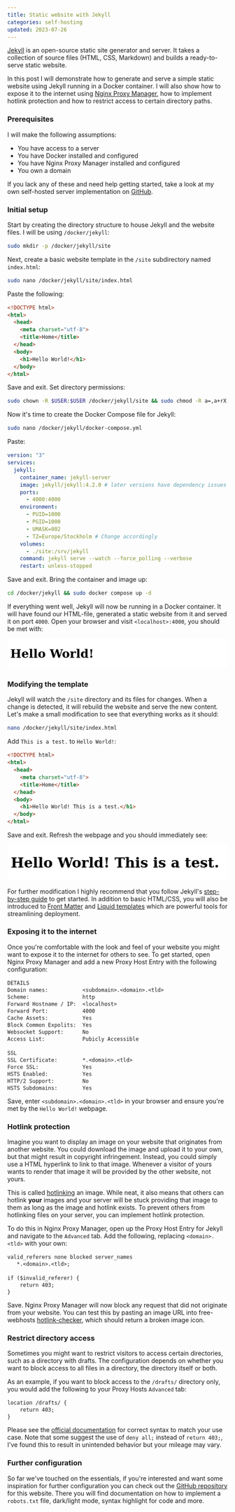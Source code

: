 ```yaml
---
title: Static website with Jekyll
categories: self-hosting
updated: 2023-07-26
---
```


[Jekyll](https://jekyllrb.com) is an open-source static site generator and server. It takes a collection of source files (HTML, CSS, Markdown) and builds a ready-to-serve static website.

In this post I will demonstrate how to generate and serve a simple static website using Jekyll running in a Docker container. I will also show how to expose it to the internet using [Nginx Proxy Manager](https://nginxproxymanager.com/), how to implement hotlink protection and how to restrict access to certain directory paths.

### Prerequisites

I will make the following assumptions:

- You have access to a server
- You have Docker installed and configured
- You have Nginx Proxy Manager installed and configured
- You own a domain

If you lack any of these and need help getting started, take a look at my own self-hosted server implementation on [GitHub](https://github.com/Stylback/home-server).

### Initial setup

Start by creating the directory structure to house Jekyll and the website files. I will be using `/docker/jekyll`:

```bash
sudo mkdir -p /docker/jekyll/site
```

Next, create a basic website template in the `/site` subdirectory named `index.html`:

```bash
sudo nano /docker/jekyll/site/index.html
```

Paste the following:

```html
<!DOCTYPE html>
<html>
  <head>
    <meta charset="utf-8">
    <title>Home</title>
  </head>
  <body>
    <h1>Hello World!</h1>
  </body>
</html>
```

Save and exit. Set directory permissions:

```bash
sudo chown -R $USER:$USER /docker/jekyll/site && sudo chmod -R a=,a+rX,u+w,g+w /docker/jekyll/site
```

Now it's time to create the Docker Compose file for Jekyll:

```bash
sudo nano /docker/jekyll/docker-compose.yml
```

Paste:

```yml
version: "3"
services:
  jekyll:
    container_name: jekyll-server
    image: jekyll/jekyll:4.2.0 # later versions have dependency issues with WEBrick
    ports:
      - 4000:4000
    environment:
      - PUID=1000
      - PGID=1000
      - UMASK=002
      - TZ=Europe/Stockholm # Change accordingly
    volumes:
      - ./site:/srv/jekyll
    command: jekyll serve --watch --force_polling --verbose
    restart: unless-stopped
```

Save and exit. Bring the container and image up:

```bash
cd /docker/jekyll && sudo docker compose up -d
```

If everything went well, Jekyll will now be running in a Docker container. It will have found our HTML-file, generated a static website from it and served it on port `4000`. Open your browser and visit `<localhost>:4000`, you should be met with:

![White background, black letters spell out "Hello World!"](/assets/media/static-website/jekyll_hello_world.png)

### Modifying the template

Jekyll will watch the `/site` directory and its files for changes. When a change is detected, it will rebuild the website and serve the new content. Let's make a small modification to see that everything works as it should:

```bash
nano /docker/jekyll/site/index.html
```

Add `This is a test.` to `Hello World!`:

```html
<!DOCTYPE html>
<html>
  <head>
    <meta charset="utf-8">
    <title>Home</title>
  </head>
  <body>
    <h1>Hello World! This is a test.</h1>
  </body>
</html>
```

Save and exit. Refresh the webpage and you should immediately see:

![White background, black letters spell out "Hello World! This is a test."](/assets/media/static-website/jekyll_hello_world_test.png)

For further modification I highly recommend that you follow Jekyll's [step-by-step guide](https://jekyllrb.com/docs/step-by-step/01-setup/) to get started. In addition to basic HTML/CSS, you will also be introduced to [Front Matter](https://jekyllrb.com/docs/front-matter/) and [Liquid templates](https://shopify.github.io/liquid/) which are powerful tools for streamlining deployment.

### Exposing it to the internet

Once you're comfortable with the look and feel of your website you might want to expose it to the internet for others to see.
To get started, open Nginx Proxy Manager and add a new Proxy Host Entry with the following configuration:

```
DETAILS
Domain names:           <subdomain>.<domain>.<tld>
Scheme:                 http
Forward Hostname / IP:  <localhost>
Forward Port:           4000
Cache Assets:           Yes
Block Common Expolits:  Yes
Websocket Support:      No
Access List:            Pubicly Accessible

SSL
SSL Certificate:        *.<domain>.<tld>
Force SSL:              Yes
HSTS Enabled:           Yes
HTTP/2 Support:         No
HSTS Subdomains:        Yes
```

Save, enter `<subdomain>.<domain>.<tld>` in your browser and ensure you're met by the `Hello World!` webpage.

### Hotlink protection

Imagine you want to display an image on your website that originates from another website. You could download the image and upload it to your own, but that might result in copyright infringement. Instead, you could simply use a HTML hyperlink to link to that image. Whenever a visitor of yours wants to render that image it will be provided by the other website, not yours.

This is called [hotlinking](https://simple.wikipedia.org/wiki/Hotlinking) an image. While neat, it also means that others can hotlink **your** images and your server will be stuck providing that image to them as long as the image and hotlink exists. To prevent others from hotlinking files on your server, you can implement hotlink protection.

To do this in Nginx Proxy Manager, open up the Proxy Host Entry for Jekyll and navigate to the `Advanced` tab. Add the following, replacing `<domain>.<tld>` with your own:

```
valid_referers none blocked server_names
   *.<domain>.<tld>;

if ($invalid_referer) {
    return 403;
}
```

Save. Nginx Proxy Manager will now block any request that did not originate from your website. You can test this by pasting an image URL into free-webhosts [hotlink-checker](https://www.free-webhosts.com/hotlinking-checker.php), which should return a broken image icon.

### Restrict directory access

Sometimes you might want to restrict visitors to access certain directories, such as a directory with drafts.
The configuration depends on whether you want to block access to all files in a directory, the directory itself or both.

As an example, if you want to block access to the `/drafts/` directory only, you would add the following to your Proxy Hosts `Advanced` tab:

```
location /drafts/ {
    return 403;
}
```

Please see the [official documentation](https://nginx.org/en/docs/http/ngx_http_core_module.html#location) for correct syntax to match your use case.
Note that some suggest the use of `deny all;` instead of `return 403;`, I've found this to result in unintended behavior but your mileage may vary.

### Further configuration

So far we've touched on the essentials, if you're interested and want some inspiration for further configuration you can check out the [GitHub repository](https://github.com/Stylback/stylback.se) for this website.
There you will find documentation on how to implement a `robots.txt` file, dark/light mode, syntax highlight for code and more.